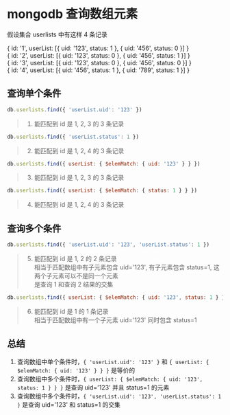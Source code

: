 # mongodb 查询数组元素

假设集合 userlists 中有这样 4 条记录

{ id: '1', userList: [{ uid: '123', status: 1 }, { uid: '456', status: 0 }] }  
{ id: '2', userList: [{ uid: '123', status: 0 }, { uid: '456', status: 1 }] }  
{ id: '3', userList: [{ uid: '123', status: 0 }, { uid: '456', status: 0 }] }  
{ id: '4', userList: [{ uid: '456', status: 1 }, { uid: '789', status: 1 }] }  

## 查询单个条件

```js
db.userlists.find({ 'userList.uid': '123' })
```

> 1. 能匹配到 id 是 1, 2, 3 的 3 条记录  

```js
db.userlists.find({ 'userList.status': 1 })
```

> 2. 能匹配到 id 是 1, 2, 4 的 3 条记录  

```js
db.userlists.find({ userList: { $elemMatch: { uid: '123' } } })
```

> 3. 能匹配到 id 是 1, 2, 3 的 3 条记录  

```js
db.userlists.find({ userList: { $elemMatch: { status: 1 } } })
```

> 4. 能匹配到 id 是 1, 2, 4 的 3 条记录  

## 查询多个条件

```js
db.userlists.find({ 'userList.uid': '123', 'userList.status': 1 })
```

> 5. 能匹配到 id 是 1, 2 的 2 条记录  
> 相当于匹配数组中有子元素包含 uid='123', 有子元素包含 status=1, 这两个子元素可以不是同一个元素  
> 是查询 1 和查询 2 结果的交集  

```js
db.userlists.find({ userList: { $elemMatch: { uid: '123', status: 1 } } })
```

> 6. 能匹配到 id 是 1 的 1 条记录  
> 相当于匹配数组中有一个子元素 uid='123' 同时包含 status=1  

## 总结

1. 查询数组中单个条件时，`{ 'userList.uid': '123' }` 和 `{ userList: { $elemMatch: { uid: '123' } } }` 是等价的
2. 查询数组中多个条件时，`{ userList: { $elemMatch: { uid: '123', status: 1 } } }` 是查询 uid='123' 并且 status=1 的元素
3. 查询数组中多个条件时，`{ 'userList.uid': '123', 'userList.status': 1 }` 是查询 uid='123' 和 status=1 的交集
